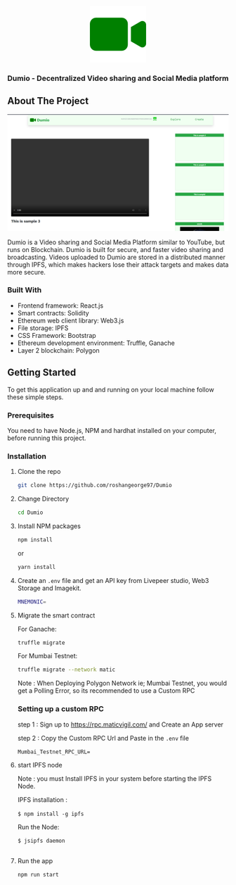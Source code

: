 <div id="top"></div>

<br />
<div align="center">

![Screenshot](video-camera.png)


<h3 align="center">Dumio - Decentralized Video sharing and Social Media platform</h3>

</div>

## About The Project

![Screenshot](dimeo_img.png)

Dumio is a Video sharing and Social Media Platform similar to YouTube, but runs on Blockchain. Dumio is built for secure, and faster video sharing and broadcasting. Videos uploaded to Dumio are stored in a distributed manner through IPFS, which makes hackers lose their attack targets and makes data more secure.


### Built With

- Frontend framework: React.js
- Smart contracts: Solidity
- Ethereum web client library: Web3.js
- File storage: IPFS
- CSS Framework: Bootstrap
- Ethereum development environment: Truffle, Ganache
- Layer 2 blockchain: Polygon

<!-- GETTING STARTED -->

## Getting Started

To get this application up and and running on your local machine follow these simple steps.

### Prerequisites

You need to have Node.js, NPM and hardhat installed on your computer, before running this project.

### Installation

1. Clone the repo
   ```sh
   git clone https://github.com/roshangeorge97/Dumio
   
   ```
   
2. Change Directory
   ```sh
   cd Dumio
   
   ```

3. Install NPM packages

   ```sh
   npm install
   ```

   or

   ```sh
   yarn install
   ```
4. Create an `.env` file and get an API key from Livepeer studio, Web3 Storage and Imagekit. 
   ```sh
   MNEMONIC=
   ```
5. Migrate the smart contract

   For Ganache:
   ```sh
   truffle migrate
   ```
   
   For Mumbai Testnet:
      ```sh
   truffle migrate --network matic
   ```

   Note : When Deploying Polygon Network ie; Mumbai Testnet, you would get a Polling Error, so its recommended to use a Custom RPC
   
   ### Setting up a custom RPC
   
   step 1 : Sign up to  https://rpc.maticvigil.com/ and Create an App server
   
   step 2 : Copy the Custom RPC Url and Paste in the `.env` file
   
   ```
   Mumbai_Testnet_RPC_URL=
   ```
   


6. start IPFS node

   Note : you must Install IPFS in your system before starting the IPFS Node.
   
   IPFS installation :
   
   ``
   $ npm install -g ipfs
   ``
   
   Run the Node:
   
   ```
   $ jsipfs daemon
 

7. Run the app

   ```sh
   npm run start
   ```

